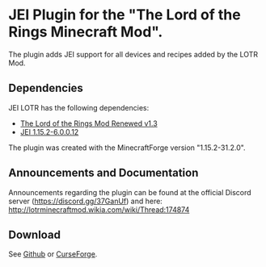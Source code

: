 # JEI Plugin for the "The Lord of the Rings Minecraft Mod".
The plugin adds JEI support for all devices and recipes added by the LOTR Mod.
## Dependencies
JEI LOTR has the following dependencies:
- [The Lord of the Rings Mod Renewed v1.3](https://www.mediafire.com/file/8aaa04j3u56gezx/)
- [JEI 1.15.2-6.0.0.12](https://www.curseforge.com/minecraft/mc-mods/jei/files/all)

The plugin was created with the MinecraftForge version "1.15.2-31.2.0".  
## Announcements and Documentation
Announcements regarding the plugin can be found at the official Discord server (https://discord.gg/37GanUf) and here: http://lotrminecraftmod.wikia.com/wiki/Thread:174874
## Download
See [Github](https://github.com/CraftedMods/jei-lotr/releases) or [CurseForge](https://www.curseforge.com/minecraft/mc-mods/jei-lotr/files).
